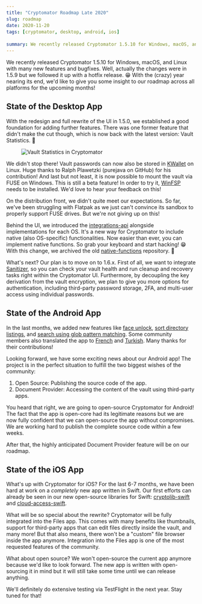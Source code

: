 ```yaml
---
title: "Cryptomator Roadmap Late 2020"
slug: roadmap
date: 2020-11-20
tags: [cryptomator, desktop, android, ios]

summary: We recently released Cryptomator 1.5.10 for Windows, macOS, and Linux with many new features and bugfixes. Well, actually the changes were in 1.5.9 but we followed it up with a hotfix release. With the (crazy) year nearing its end, we'd like to give you some insight to our roadmap across all platforms for the upcoming months!
---
```

We recently released Cryptomator 1.5.10 for Windows, macOS, and Linux with many new features and bugfixes. Well, actually the changes were in 1.5.9 but we followed it up with a hotfix release. :grin: With the (crazy) year nearing its end, we'd like to give you some insight to our roadmap across all platforms for the upcoming months!

## State of the Desktop App
With the redesign and full rewrite of the UI in 1.5.0, we established a good foundation for adding further features. There was one former feature that didn't make the cut though, which is now back with the latest version: Vault Statistics. :tada:

<figure class="text-center">
  <img class="inline-block rounded" src="/img/blog/vault-statistics.png" srcset="/img/blog/vault-statistics.png 1x, /img/blog/vault-statistics@2x.png 2x" alt="Vault Statistics in Cryptomator" />
</figure>

We didn't stop there! Vault passwords can now also be stored in [KWallet](https://en.wikipedia.org/wiki/KWallet) on Linux. Huge thanks to Ralph Plawetzki (purejava on GitHub) for his contribution! And last but not least, it is now possible to mount the vault via FUSE on Windows. This is still a beta feature! In order to try it, [WinFSP](http://www.secfs.net/winfsp/) needs to be installed. We'd love to hear your feedback on this!

On the distribution front, we didn't quite meet our expectations. So far, we've been struggling with Flatpak as we just can't convince its sandbox to properly support FUSE drives. But we're not giving up on this!

Behind the UI, we introduced the [integrations-api](https://github.com/cryptomator/integrations-api) alongside implementations for each OS. It's a new way for Cryptomator to include native (also OS-specific) functionalities. Now easier than ever, you can implement native functions. So grab your keyboard and start hacking! :grin: With this change, we archived the old [native-functions](https://github.com/cryptomator/native-functions) repository. :wave:

What's next? Our plan is to move on to 1.6.x. First of all, we want to integrate [Sanitizer](https://github.com/cryptomator/sanitizer), so you can check your vault health and run cleanup and recovery tasks right within the Cryptomator UI. Furthermore, by decoupling the key derivation from the vault encryption, we plan to give you more options for authentication, including third-party password storage, 2FA, and multi-user access using individual passwords.

## State of the Android App
In the last months, we added new features like [face unlock](https://community.cryptomator.org/t/biometric-authentication-e-g-face-unlock-coming-soon/6089), [sort directory listings](https://community.cryptomator.org/t/sort-directory-listings/5958), and [search using glob pattern matching](https://community.cryptomator.org/t/search-in-current-folder-using-glob-pattern-matching/5928). Some community members also translated the app to [French](https://community.cryptomator.org/t/translated-into-french/5962) and [Turkish](https://community.cryptomator.org/t/cryptomator-is-soon-available-in-turkish/6560). Many thanks for their contributions!

Looking forward, we have some exciting news about our Android app! The project is in the perfect situation to fulfill the two biggest wishes of the community:
1. Open Source: Publishing the source code of the app.
2. Document Provider: Accessing the content of the vault using third-party apps.

You heard that right, we are going to open-source Cryptomator for Android! The fact that the app is open-core had its legitimate reasons but we are now fully confident that we can open-source the app without compromises. We are working hard to publish the complete source code within a few weeks.

After that, the highly anticipated Document Provider feature will be on our roadmap.

## State of the iOS App
What's up with Cryptomator for iOS? For the last 6-7 months, we have been hard at work on a _completely_ new app written in Swift. Our first efforts can already be seen in our new open-source libraries for Swift: [cryptolib-swift](https://github.com/cryptomator/cryptolib-swift) and [cloud-access-swift](https://github.com/cryptomator/cloud-access-swift).

What will be so special about the rewrite? Cryptomator will be fully integrated into the Files app. This comes with many benefits like thumbnails, support for third-party apps that can edit files directly inside the vault, and many more! But that also means, there won't be a "custom" file browser inside the app anymore. Integration into the Files app is one of the most requested features of the community.

What about open source? We won't open-source the current app anymore because we'd like to look forward. The new app is written with open-sourcing it in mind but it will still take some time until we can release anything.

We'll definitely do extensive testing via TestFlight in the next year. Stay tuned for that!
